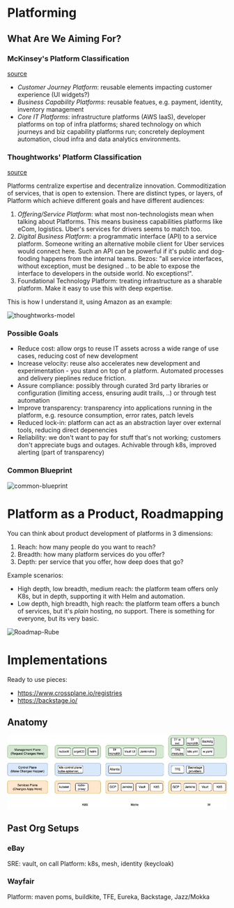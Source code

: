 # Platforming

## What Are We Aiming For?

### McKinsey's Platform Classification 

[source](https://www.mckinsey.com/capabilities/mckinsey-digital/our-insights/the-platform-play-how-to-operate-like-a-tech-company)

* _Customer Journey Platform_: reusable elements impacting customer experience (UI widgets?)
* _Business Capability Platforms_: reusable featues, e.g. payment, identity, inventory management
* _Core IT Platforms_: infrastructure platforms (AWS IaaS), developer platforms on top of infra platforms; shared technology on which journeys and biz capability platforms run; concretely deployment automation, cloud infra and data analytics environments.

### Thoughtworks' Platform Classification

[source](https://www.thoughtworks.com/en-de/insights/blog/platform-tech-strategy-three-layers)

Platforms centralize expertise and decentralize innovation. Commoditization of services, that is open to extension.
There are distinct types, or layers, of Platform which achieve different goals and have different audiences:

1. _Offering/Service Platform_: what most non-technologists mean when talking about Platforms. This means business capabilities platforms like eCom, logistics. Uber's services for drivers seems to match too.
2. _Digital Business Platform_: a programmatic interface (API) to a service platform. Someone writing an alternative mobile client for Uber services would connect here. Such an API can be powerful if it's public and dog-fooding happens from the internal teams. Bezos: "all service interfaces, without exception, must be designed .. to be able to expose the interface to developers in the outside world. No exceptions!".
3. Foundational Technology Platform: treating infrastructure as a sharable platform. Make it easy to use this with deep expertise. 

This is how I understand it, using Amazon as an example:

![thoughtworks-model](https://github.com/user-attachments/assets/37966fb1-586e-499f-a817-9a1132ba0c01)

### Possible Goals 

* Reduce cost: allow orgs to reuse IT assets across a wide range of use cases, reducing cost of new development
* Increase velocity: reuse also accelerates new development and experimentation - you stand on top of a platform. Automated processes and delivery pieplines reduce friction.
* Assure compliance: possibly through curated 3rd party libraries or configuration (limiting access, ensuring audit trails, ..) or through test automation
* Improve transparency: transparency into applications running in the platform, e.g. resource consumption, error rates, patch levels
* Reduced lock-in: platform can act as an abstraction layer over external tools, reducing direct depenencies
* Reliability: we don't want to pay for stuff that's not working; customers don't appreciate bugs and outages. Achivable through k8s, improved alerting (part of transparency)

### Common Blueprint

![common-blueprint](https://github.com/user-attachments/assets/b71e6c92-ee09-4c2c-82e5-7c8bf48d2fb8)

# Platform as a Product, Roadmapping

You can think about product development of platforms in 3 dimensions:

1. Reach: how many people do you want to reach?
2. Breadth: how many platform services do you offer?
3. Depth: per service that you offer, how deep does that go?

Example scenarios:
* High depth, low breadth, medium reach: the platform team offers only K8s, but in depth, supporting it with Helm and automation.
* Low depth, high breadth, high reach: the platform team offers a bunch of services, but it's _plain_ hosting, no support. There is something for everyone, but its very basic.

![Roadmap-Rube](https://github.com/user-attachments/assets/db61017d-2e97-4c0f-ac74-30fafff4c4d1)

# Implementations

Ready to use pieces:
* <https://www.crossplane.io/registries>
* <https://backstage.io/>

## Anatomy

![Anatomy](./platform_anatomy.jpg)

## Past Org Setups

### eBay

SRE: vault, on call
Platform: k8s, mesh, identity (keycloak)

### Wayfair

Platform: maven poms, buildkite, TFE, Eureka, Backstage, Jazz/Mokka
